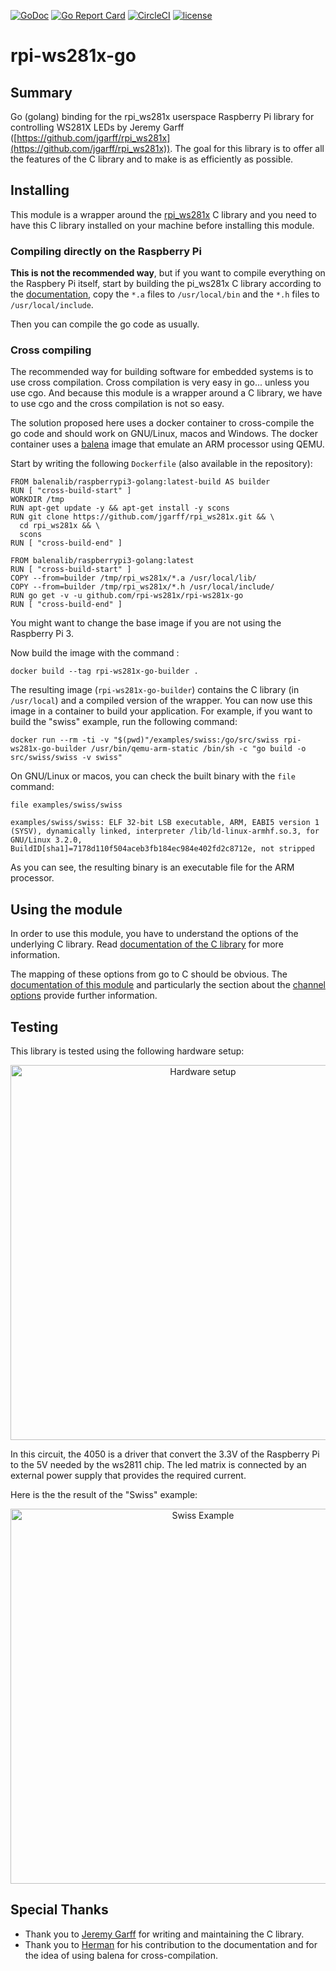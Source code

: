 [![GoDoc](https://godoc.org/github.com/rpi-ws281x/rpi-ws281x-go?status.svg)](http://godoc.org/github.com/rpi-ws281x/rpi-ws281x-go)
[![Go Report Card](https://goreportcard.com/badge/github.com/rpi-ws281x/rpi-ws281x-go)](https://goreportcard.com/report/github.com/rpi-ws281x/rpi-ws281x-go)
[![CircleCI](https://circleci.com/gh/rpi-ws281x/rpi-ws281x-go.svg?style=shield)](https://circleci.com/gh/rpi-ws281x/rpi-ws281x-go)
[![license](https://img.shields.io/github/license/rpi-ws281x/rpi-ws281x-go.svg)](https://github.com/rpi-ws281x/rpi-ws281x-go)

# rpi-ws281x-go

## Summary

Go (golang) binding for the rpi_ws281x userspace Raspberry Pi library for controlling WS281X LEDs by Jeremy Garff ([https://github.com/jgarff/rpi_ws281x](https://github.com/jgarff/rpi_ws281x)). The goal for this library is to offer all the features of the C library and to make is as efficiently as possible.

## Installing

This module is a wrapper around the [rpi_ws281x](https://github.com/jgarff/rpi_ws281x) C library and you need to have this C library installed on your machine before installing this module.

### Compiling directly on the Raspberry Pi

**This is not the recommended way**, but if you want to compile everything on the Raspbery Pi itself, start by building
the pi_ws281x C library according to the [documentation](https://github.com/jgarff/rpi_ws281x#build),
copy the `*.a` files to `/usr/local/bin` and the `*.h` files to `/usr/local/include`.

Then you can compile the go code as usually.

### Cross compiling

The recommended way for building software for embedded systems is to use cross compilation. Cross compilation is very
easy in go... unless you use cgo. And because this module is a wrapper around a C library, we have to use cgo and the
cross compilation is not so easy.

The solution proposed here uses a docker container to cross-compile the go code and should work on GNU/Linux, macos
and Windows. The docker container uses a [balena](https://www.balena.io/) image that emulate an ARM processor using QEMU.

Start by writing the following `Dockerfile` (also available in the repository):

```
FROM balenalib/raspberrypi3-golang:latest-build AS builder
RUN [ "cross-build-start" ]
WORKDIR /tmp
RUN apt-get update -y && apt-get install -y scons
RUN git clone https://github.com/jgarff/rpi_ws281x.git && \
  cd rpi_ws281x && \
  scons
RUN [ "cross-build-end" ]

FROM balenalib/raspberrypi3-golang:latest
RUN [ "cross-build-start" ]
COPY --from=builder /tmp/rpi_ws281x/*.a /usr/local/lib/
COPY --from=builder /tmp/rpi_ws281x/*.h /usr/local/include/
RUN go get -v -u github.com/rpi-ws281x/rpi-ws281x-go
RUN [ "cross-build-end" ]
```

You might want to change the base image if you are not using the Raspberry Pi 3.

Now build the image with the command :

```
docker build --tag rpi-ws281x-go-builder .
```

The resulting image (`rpi-ws281x-go-builder`) contains the C library (in `/usr/local`) and a compiled version of the wrapper.
You can now use this image in a container to build your application. For example, if you want to build
the "swiss" example, run the following command:

```
docker run --rm -ti -v "$(pwd)"/examples/swiss:/go/src/swiss rpi-ws281x-go-builder /usr/bin/qemu-arm-static /bin/sh -c "go build -o src/swiss/swiss -v swiss"
```

On GNU/Linux or macos, you can check the built binary with the `file` command:

```
file examples/swiss/swiss

examples/swiss/swiss: ELF 32-bit LSB executable, ARM, EABI5 version 1 (SYSV), dynamically linked, interpreter /lib/ld-linux-armhf.so.3, for GNU/Linux 3.2.0, BuildID[sha1]=7178d110f504aceb3fb184ec984e402fd2c8712e, not stripped
```

As you can see, the resulting binary is an executable file for the ARM processor.

## Using the module

In order to use this module, you have to understand the options of the underlying C library. Read [documentation of the C library](https://github.com/jgarff/rpi_ws281x) for more information.

The mapping of these options from go to C should be obvious. The [documentation of this module](https://godoc.org/github.com/rpi-ws281x/rpi-ws281x-go) and particularly the section about the [channel options](https://godoc.org/github.com/rpi-ws281x/rpi-ws281x-go#ChannelOption) provide further information.

## Testing

This library is tested using the following hardware setup:

<p align="center">
  <img src="https://i.imgur.com/jodJKUp.png" width="600" title="Hardware setup">
</p>

In this circuit, the 4050 is a driver that convert the 3.3V of the Raspberry Pi to the 5V needed by the ws2811 chip. The led matrix is connected by an external power supply that provides the required current.

Here is the the result of the "Swiss" example:

<p align="center">
  <img src="https://i.imgur.com/pgdvBY0.jpg" width="600" title="Swiss Example">
</p>

## Special Thanks

* Thank you to [Jeremy Garff](https://github.com/jgarff) for writing and maintaining the C library.
* Thank you to [Herman](https://github.com/hermanbanken) for his contribution to the documentation and for the idea of using balena for cross-compilation.